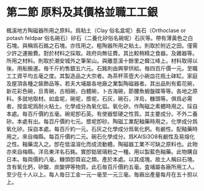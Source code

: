 # 第二節    原料及其價格並職工工銀

楓溪地方陶磁器所用之原料。爲粘土（Clay 俗名盒坭）長石（Orthoclase or potash feldpar 俗名碗石）矽石（二養化矽俗名碗坭）石灰等。帶有薄黃色之白石塊。與稱爲石銘之石塊。亦恆用之。粗陶器所用之粘土。則取於附近之田。僅需少許之運搬費。對於材料之採取。政府向無征費。其比較稍精之食器。及雜器等。所用之材料。則取於潮安城外之筆架山。與離意溪十餘里之韓江峰上。材料取得以後。用船搬運。毎千斤約售銀五六元。石銘則由興寧供給。毎四百斤價一元。至職工工資平均五毫之度。其製造品之大宗者。為茶杯茶壺大小碗皿花瓶土砵缸。家庭及屋頂各種之裝飾品等。若夫大埔屬各地廠之業製陶磁器者。其出品則有藍花碗，新花彩色碗，旦靑碗，古相碗，白體碗，卜古海碗，節腰魚蝦盤碟等等。各地之原料。多就地取材。如盒坭，碗坭，漿坭，石灰，碗石，洋烏，糠頭等。俱爲必需者。按盒坭爲耐火粘土。化學成分為氧化铝。氧化矽。作陶磁之素體時用之。採自本處。毎百斤價約五毫。碗坭卽石英。有使器堅硬之性質。其主要成分。不外二養矽。本處有出。每百斤價約七元。漿坭卽砂。陶磁工業配釉藥時用之。化學成分爲氧化矽。採自本處。每百斤約一元。石灰之化學成分爲氧化鈣。有鹼性。配釉藥時用之。來自梅縣。每百斤價約二元。碗石化學成分。爲KAlSi3O8有鹼性及易熔化之性。釉藥混入之。卽在低温溶化而成流動體。陶磁器工業不可缺之原料也。此物亦來自梅縣。洋烏東洋名石銘。實卽鈷玻璃粉之一種。用以製藍色釉藥。此物購自日本。每両價約八毫。糠頭卽頁岩之類。產於本處。以其成塊。故土人稱曰石塊。含有氧化鈣，矽酸、炭酸钾等物質。此石毎百斤價約五毫。査埔屬各廠所用工人。至少在十人以上。每人毎日工金一元一毫至一元三毫。毎廠出產量每月在五十担以上。

